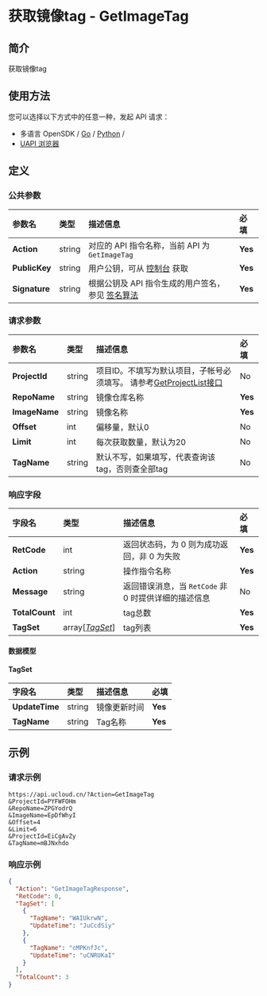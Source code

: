 # 获取镜像tag - GetImageTag

## 简介

获取镜像tag






## 使用方法

您可以选择以下方式中的任意一种，发起 API 请求：
- 多语言 OpenSDK / [Go](https://github.com/ucloud/ucloud-sdk-go) / [Python](https://github.com/ucloud/ucloud-sdk-python3) /
- [UAPI 浏览器](https://console.ucloud.cn/uapi/detail?id=GetImageTag)


## 定义

### 公共参数

| 参数名 | 类型 | 描述信息 | 必填 |
|:---|:---|:---|:---|
| **Action**     | string  | 对应的 API 指令名称，当前 API 为 `GetImageTag`                        | **Yes** |
| **PublicKey**  | string  | 用户公钥，可从 [控制台](https://console.ucloud.cn/uapi/apikey) 获取                                             | **Yes** |
| **Signature**  | string  | 根据公钥及 API 指令生成的用户签名，参见 [签名算法](api/summary/signature.md)  | **Yes** |

### 请求参数

| 参数名 | 类型 | 描述信息 | 必填 |
|:---|:---|:---|:---|
| **ProjectId** | string | 项目ID。不填写为默认项目，子帐号必须填写。 请参考[GetProjectList接口](api/summary/get_project_list) |No|
| **RepoName** | string | 镜像仓库名称 |**Yes**|
| **ImageName** | string | 镜像名称 |**Yes**|
| **Offset** | int | 偏移量，默认0 |No|
| **Limit** | int | 每次获取数量，默认为20 |No|
| **TagName** | string | 默认不写，如果填写，代表查询该tag，否则查全部tag |No|

### 响应字段

| 字段名 | 类型 | 描述信息 | 必填 |
|:---|:---|:---|:---|
| **RetCode** | int | 返回状态码，为 0 则为成功返回，非 0 为失败 |**Yes**|
| **Action** | string | 操作指令名称 |**Yes**|
| **Message** | string | 返回错误消息，当 `RetCode` 非 0 时提供详细的描述信息 |No|
| **TotalCount** | int | tag总数 |**Yes**|
| **TagSet** | array[[*TagSet*](#TagSet)] | tag列表 |**Yes**|

#### 数据模型


#### TagSet

| 字段名 | 类型 | 描述信息 | 必填 |
|:---|:---|:---|:---|
| **UpdateTime** | string | 镜像更新时间 |**Yes**|
| **TagName** | string | Tag名称 |**Yes**|

## 示例

### 请求示例
    
```
https://api.ucloud.cn/?Action=GetImageTag
&ProjectId=PYFWFOHm
&RepoName=ZPGYodrQ
&ImageName=EpDfWhyI
&Offset=4
&Limit=6
&ProjectId=EiCgAvZy
&TagName=mBJNxhdo
```

### 响应示例
    
```json
{
  "Action": "GetImageTagResponse",
  "RetCode": 0,
  "TagSet": [
    {
      "TagName": "WAIUkrwN",
      "UpdateTime": "JuCcdSiy"
    },
    {
      "TagName": "cMPKnfJc",
      "UpdateTime": "uCNRUKaI"
    }
  ],
  "TotalCount": 3
}
```





